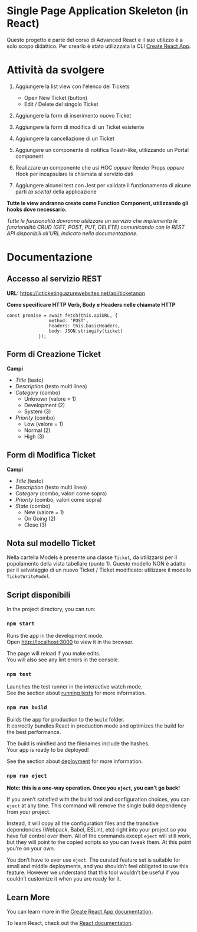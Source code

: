 # Single Page Application Skeleton (in React)
Questo progetto è parte del corso di Advanced React e il suo utilizzo è a solo scopo didattico.
Per crearlo è stato utilizzzata la CLI [Create React App](https://github.com/facebook/create-react-app).

# Attività da svolgere
1. Aggiungere la list view con l'elenco dei Tickets
	- Open New Ticket (button)
	- Edit / Delete del singolo Ticket

2. Aggiungere la form di inserimento nuovo Ticket

3. Aggiungere la form di modifica di un Ticket esistente

4. Aggiungere la cancellazione di un Ticket

5. Aggiungere un componente di notifica Toastr-like, utilizzando un Portal component

6. Realizzare un componente che usi HOC *oppure* Render Props *oppure* Hook per incapsulare 
la chiamata al servizio dati

7. Aggiungere alcunei test con Jest per validate il funzionamento di alcune parti 
*(a scelta)* della applicazione 


**Tutte le view andranno create come Function Component, 
utilizzando gli hooks dove necessario.**

*Tutte le funzionalità dovranno utilizzare un servizio che 
implementa le funzionalità CRUD (GET, POST, PUT, DELETE) 
comunicando con le REST API disponibili all'URL indicato 
nella documentazione.*

# Documentazione
## Accesso al servizio REST
**URL:** https://icticketing.azurewebsites.net/api/ticketanon

**Come specificare HTTP Verb, Body e Headers nelle chiamate HTTP**
```
const promise = await fetch(this.apiURL, { 
                method: 'POST',
                headers: this.basicHeaders,
                body: JSON.stringify(ticket)
            });
```

## Form di Creazione Ticket
**Campi**
- *Title* (testo)
- *Description* (testo multi linea)
- *Category* (combo)
    - Unknown (valore = 1)
    - Development (2)
    - System (3)
- *Priority* (combo)
    - Low (valore = 1)
    - Normal (2)
    - High (3)

## Form di Modifica Ticket
**Campi**
- *Title* (testo)
- *Description* (testo multi linea)
- *Category* (combo, valori come sopra)
- *Priority* (combo, valori come sopra)
- *State* (combo)
    - New (valore = 1)
    - On Going (2)
    - Close (3)

## Nota sul modello Ticket
Nella cartella Models è presente una classe `Ticket`, 
da utilizzarsi per il popolamento della vista tabellare (punto 1).
Questo modello NON è adatto per il salvataggio di un nuovo Ticket / Ticket modificato: utilizzare il modello `TicketWriteModel`.

## Script disponibili

In the project directory, you can run:

### `npm start`

Runs the app in the development mode.<br>
Open [http://localhost:3000](http://localhost:3000) to view it in the browser.

The page will reload if you make edits.<br>
You will also see any lint errors in the console.

### `npm test`

Launches the test runner in the interactive watch mode.<br>
See the section about [running tests](https://facebook.github.io/create-react-app/docs/running-tests) for more information.

### `npm run build`

Builds the app for production to the `build` folder.<br>
It correctly bundles React in production mode and optimizes the build for the best performance.

The build is minified and the filenames include the hashes.<br>
Your app is ready to be deployed!

See the section about [deployment](https://facebook.github.io/create-react-app/docs/deployment) for more information.

### `npm run eject`

**Note: this is a one-way operation. Once you `eject`, you can’t go back!**

If you aren’t satisfied with the build tool and configuration choices, you can `eject` at any time. This command will remove the single build dependency from your project.

Instead, it will copy all the configuration files and the transitive dependencies (Webpack, Babel, ESLint, etc) right into your project so you have full control over them. All of the commands except `eject` will still work, but they will point to the copied scripts so you can tweak them. At this point you’re on your own.

You don’t have to ever use `eject`. The curated feature set is suitable for small and middle deployments, and you shouldn’t feel obligated to use this feature. However we understand that this tool wouldn’t be useful if you couldn’t customize it when you are ready for it.

## Learn More

You can learn more in the [Create React App documentation](https://facebook.github.io/create-react-app/docs/getting-started).

To learn React, check out the [React documentation](https://reactjs.org/).
